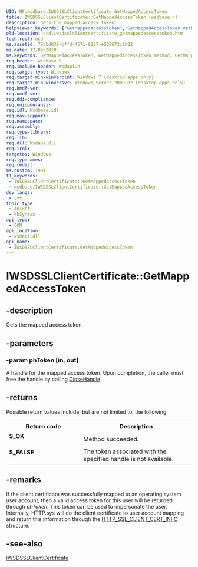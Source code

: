 ```yaml
---
UID: NF:wsdbase.IWSDSSLClientCertificate.GetMappedAccessToken
title: IWSDSSLClientCertificate::GetMappedAccessToken (wsdbase.h)
description: Gets the mapped access token.
helpviewer_keywords: ["GetMappedAccessToken","GetMappedAccessToken method","GetMappedAccessToken method","IWSDSSLClientCertificate interface","IWSDSSLClientCertificate interface","GetMappedAccessToken method","IWSDSSLClientCertificate.GetMappedAccessToken","IWSDSSLClientCertificate::GetMappedAccessToken","ncd.iwsdsslclientcertificate_getmappedaccesstoken","wsdbase/IWSDSSLClientCertificate::GetMappedAccessToken"]
old-location: ncd\iwsdsslclientcertificate_getmappedaccesstoken.htm
tech.root: ncd
ms.assetid: 79dbd838-cffd-4571-8227-e508673c1b02
ms.date: 12/05/2018
ms.keywords: GetMappedAccessToken, GetMappedAccessToken method, GetMappedAccessToken method,IWSDSSLClientCertificate interface, IWSDSSLClientCertificate interface,GetMappedAccessToken method, IWSDSSLClientCertificate.GetMappedAccessToken, IWSDSSLClientCertificate::GetMappedAccessToken, ncd.iwsdsslclientcertificate_getmappedaccesstoken, wsdbase/IWSDSSLClientCertificate::GetMappedAccessToken
req.header: wsdbase.h
req.include-header: Wsdapi.h
req.target-type: Windows
req.target-min-winverclnt: Windows 7 [desktop apps only]
req.target-min-winversvr: Windows Server 2008 R2 [desktop apps only]
req.kmdf-ver: 
req.umdf-ver: 
req.ddi-compliance: 
req.unicode-ansi: 
req.idl: Wsdbase.idl
req.max-support: 
req.namespace: 
req.assembly: 
req.type-library: 
req.lib: 
req.dll: Wsdapi.dll
req.irql: 
targetos: Windows
req.typenames: 
req.redist: 
ms.custom: 19H1
f1_keywords:
 - IWSDSSLClientCertificate::GetMappedAccessToken
 - wsdbase/IWSDSSLClientCertificate::GetMappedAccessToken
dev_langs:
 - c++
topic_type:
 - APIRef
 - kbSyntax
api_type:
 - COM
api_location:
 - wsdapi.dll
api_name:
 - IWSDSSLClientCertificate.GetMappedAccessToken
---
```


# IWSDSSLClientCertificate::GetMappedAccessToken


## -description

Gets the mapped access token.

## -parameters

### -param phToken [in, out]

A handle for the mapped access token. Upon completion, the caller must free the handle by  calling <a href="https://docs.microsoft.com/windows/desktop/api/handleapi/nf-handleapi-closehandle">CloseHandle</a>.

## -returns

Possible return values include, but are not limited to, the following.

<table>
<tr>
<th>Return code</th>
<th>Description</th>
</tr>
<tr>
<td width="40%">
<dl>
<dt><b>S_OK</b></dt>
</dl>
</td>
<td width="60%">
Method succeeded.

</td>
</tr>
<tr>
<td width="40%">
<dl>
<dt><b>S_FALSE</b></dt>
</dl>
</td>
<td width="60%">
The  token associated with the specified handle is not available.

</td>
</tr>
</table>

## -remarks

If the client certificate was successfully mapped to an operating system user account, then a valid access token for this user will be returned through <i>phToken</i>. This token can be used to impersonate the user. Internally, HTTP.sys will do the client certificate to user account mapping and return this information through the <a href="https://docs.microsoft.com/windows/desktop/api/http/ns-http-http_ssl_client_cert_info">HTTP_SSL_CLIENT_CERT_INFO</a> structure.

## -see-also

<a href="https://docs.microsoft.com/windows/desktop/api/wsdbase/nn-wsdbase-iwsdsslclientcertificate">IWSDSSLClientCertificate</a>

